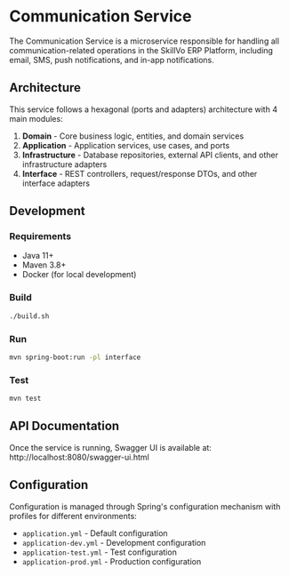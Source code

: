 # Communication Service

The Communication Service is a microservice responsible for handling all communication-related operations in the SkillVo ERP Platform, including email, SMS, push notifications, and in-app notifications.

## Architecture

This service follows a hexagonal (ports and adapters) architecture with 4 main modules:

1. **Domain** - Core business logic, entities, and domain services
2. **Application** - Application services, use cases, and ports
3. **Infrastructure** - Database repositories, external API clients, and other infrastructure adapters
4. **Interface** - REST controllers, request/response DTOs, and other interface adapters

## Development

### Requirements
- Java 11+
- Maven 3.8+
- Docker (for local development)

### Build
```bash
./build.sh
```

### Run
```bash
mvn spring-boot:run -pl interface
```

### Test
```bash
mvn test
```

## API Documentation

Once the service is running, Swagger UI is available at:
http://localhost:8080/swagger-ui.html

## Configuration

Configuration is managed through Spring's configuration mechanism with profiles for different environments:
- `application.yml` - Default configuration
- `application-dev.yml` - Development configuration
- `application-test.yml` - Test configuration 
- `application-prod.yml` - Production configuration 